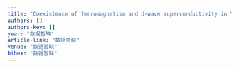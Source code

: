 ```yaml
---
title: "Coexistence of ferromagnetism and d-wave superconductivity in YBa2Cu3O7-x/La0. 7Ca0. 3MnO3 bilayer"
authors: []
authors-key: []
year: "数据暂缺"
article-link: "数据暂缺"
venue: "数据暂缺"
bibex: "数据暂缺"
---
```

